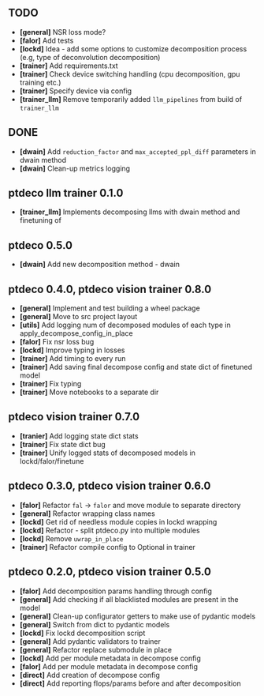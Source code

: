 ## TODO
+ **[general]** NSR loss mode?
+ **[falor]** Add tests
+ **[lockd]** Idea - add some options to customize decomposition process (e.g, type of deconvolution decomposition)
+ **[trainer]** Add requirements.txt
+ **[trainer]** Check device switching handling (cpu decomposition, gpu training etc.)
+ **[trainer]** Specify device via config
+ **[trainer_llm]** Remove temporarily added `llm_pipelines` from build of `trainer_llm`

## DONE
+ **[dwain]** Add `reduction_factor` and `max_accepted_ppl_diff` parameters in dwain method
+ **[dwain]** Clean-up metrics logging

## ptdeco llm trainer  0.1.0
+ **[trainer_llm]** Implements decomposing llms with dwain method and finetuning of

## ptdeco 0.5.0
+ **[dwain]** Add new decomposition method - dwain

## ptdeco 0.4.0, ptdeco vision trainer 0.8.0
+ **[general]** Implement and test building a wheel package
+ **[general]** Move to src project layout
+ **[utils]** Add logging num of decomposed modules of each type in apply_decompose_config_in_place
+ **[falor]** Fix nsr loss bug
+ **[lockd]** Improve typing in losses
+ **[trainer]** Add timing to every run
+ **[trainer]** Add saving final decompose config and state dict of finetuned model
+ **[trainer]** Fix typing
+ **[trainer]** Move notebooks to a separate dir

## ptdeco vision trainer 0.7.0
+ **[tranier]** Add logging state dict stats
+ **[trainer]** Fix state dict bug
+ **[trainer]** Unify logged stats of decomposed models in lockd/falor/finetune

## ptdeco 0.3.0, ptdeco vision trainer 0.6.0
+ **[falor]** Refactor `fal` -> `falor` and move module to separate directory
+ **[general]** Refactor wrapping class names
+ **[lockd]** Get rid of needless module copies in lockd wrapping
+ **[lockd]** Refactor - split ptdeco.py into multiple modules
+ **[lockd]** Remove `uwrap_in_place`
+ **[trainer]** Refactor compile config to Optional in trainer

## ptdeco 0.2.0, ptdeco vision trainer 0.5.0
+ **[falor]** Add decomposition params handling through config
+ **[general]** Add checking if all blacklisted modules are present in the model
+ **[general]** Clean-up configurator getters to make use of pydantic models
+ **[general]** Switch from dict to pydantic models
+ **[lockd]** Fix lockd decomposition script
+ **[general]** Add pydantic validators to trainer
+ **[general]** Refactor replace submodule in place
+ **[lockd]** Add per module metadata in decompose config
+ **[falor]** Add per module metadata in decompose config
+ **[direct]** Add creation of decompose config
+ **[direct]** Add reporting flops/params before and after decomposition

